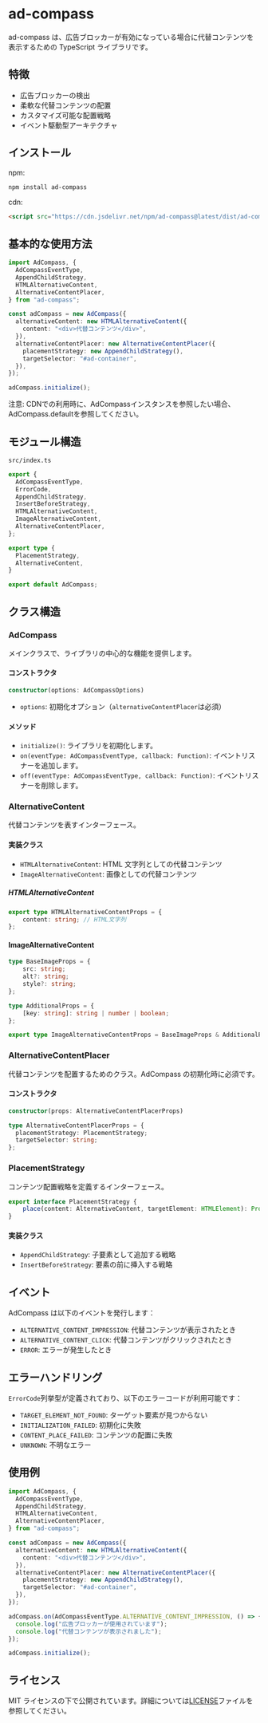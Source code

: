 # ad-compass

ad-compass は、広告ブロッカーが有効になっている場合に代替コンテンツを表示するための TypeScript ライブラリです。

## 特徴

- 広告ブロッカーの検出
- 柔軟な代替コンテンツの配置
- カスタマイズ可能な配置戦略
- イベント駆動型アーキテクチャ

## インストール

npm:
```bash
npm install ad-compass
```

cdn: 
```html
<script src="https://cdn.jsdelivr.net/npm/ad-compass@latest/dist/ad-compass.umd.js"></script>
```

## 基本的な使用方法

```typescript
import AdCompass, {
  AdCompassEventType,
  AppendChildStrategy,
  HTMLAlternativeContent,
  AlternativeContentPlacer,
} from "ad-compass";

const adCompass = new AdCompass({
  alternativeContent: new HTMLAlternativeContent({
    content: "<div>代替コンテンツ</div>",
  }),
  alternativeContentPlacer: new AlternativeContentPlacer({
    placementStrategy: new AppendChildStrategy(),
    targetSelector: "#ad-container",
  }),
});

adCompass.initialize();
```

注意: CDNでの利用時に、AdCompassインスタンスを参照したい場合、AdCompass.defaultを参照してください。

## モジュール構造

`src/index.ts`

```typescript
export {
  AdCompassEventType,
  ErrorCode,
  AppendChildStrategy,
  InsertBeforeStrategy,
  HTMLAlternativeContent,
  ImageAlternativeContent,
  AlternativeContentPlacer,
};

export type {
  PlacementStrategy,
  AlternativeContent,
}

export default AdCompass;
```

## クラス構造

### AdCompass

メインクラスで、ライブラリの中心的な機能を提供します。

#### コンストラクタ

```typescript
constructor(options: AdCompassOptions)
```

- `options`: 初期化オプション（`alternativeContentPlacer`は必須）

#### メソッド

- `initialize()`: ライブラリを初期化します。
- `on(eventType: AdCompassEventType, callback: Function)`: イベントリスナーを追加します。
- `off(eventType: AdCompassEventType, callback: Function)`: イベントリスナーを削除します。

### AlternativeContent

代替コンテンツを表すインターフェース。

#### 実装クラス

- `HTMLAlternativeContent`: HTML 文字列としての代替コンテンツ
- `ImageAlternativeContent`: 画像としての代替コンテンツ

##### HTMLAlternativeContent

```typescript
export type HTMLAlternativeContentProps = {
    content: string; // HTML文字列
};
```

#### ImageAlternativeContent

```typescript
type BaseImageProps = {
    src: string;
    alt?: string;
    style?: string;
};

type AdditionalProps = {
    [key: string]: string | number | boolean;
};

export type ImageAlternativeContentProps = BaseImageProps & AdditionalProps;
```

### AlternativeContentPlacer

代替コンテンツを配置するためのクラス。AdCompass の初期化時に必須です。

#### コンストラクタ

```typescript
constructor(props: AlternativeContentPlacerProps)
```

```typescript
type AlternativeContentPlacerProps = {
  placementStrategy: PlacementStrategy;
  targetSelector: string;
};
```

### PlacementStrategy

コンテンツ配置戦略を定義するインターフェース。

```typescript
export interface PlacementStrategy {
    place(content: AlternativeContent, targetElement: HTMLElement): Promise<HTMLElement>;  
}
```

#### 実装クラス

- `AppendChildStrategy`: 子要素として追加する戦略
- `InsertBeforeStrategy`: 要素の前に挿入する戦略

## イベント

AdCompass は以下のイベントを発行します：

- `ALTERNATIVE_CONTENT_IMPRESSION`: 代替コンテンツが表示されたとき
- `ALTERNATIVE_CONTENT_CLICK`: 代替コンテンツがクリックされたとき
- `ERROR`: エラーが発生したとき

## エラーハンドリング

`ErrorCode`列挙型が定義されており、以下のエラーコードが利用可能です：

- `TARGET_ELEMENT_NOT_FOUND`: ターゲット要素が見つからない
- `INITIALIZATION_FAILED`: 初期化に失敗
- `CONTENT_PLACE_FAILED`: コンテンツの配置に失敗
- `UNKNOWN`: 不明なエラー

## 使用例

```typescript
import AdCompass, {
  AdCompassEventType,
  AppendChildStrategy,
  HTMLAlternativeContent,
  AlternativeContentPlacer,
} from "ad-compass";

const adCompass = new AdCompass({
  alternativeContent: new HTMLAlternativeContent({
    content: "<div>代替コンテンツ</div>",
  }),
  alternativeContentPlacer: new AlternativeContentPlacer({
    placementStrategy: new AppendChildStrategy(),
    targetSelector: "#ad-container",
  }),
});

adCompass.on(AdCompassEventType.ALTERNATIVE_CONTENT_IMPRESSION, () => {
  console.log("広告ブロッカーが使用されています");
  console.log("代替コンテンツが表示されました");
});

adCompass.initialize();
```

## ライセンス

MIT ライセンスの下で公開されています。詳細については[LICENSE](../LICENSE)ファイルを参照してください。
